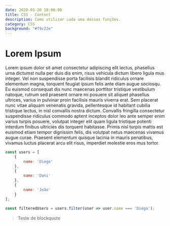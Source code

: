 ```yaml
---
date: 2020-03-20 10:00:00
title: CSS - Content 
description: Como utilizar cada uma dessas funções.
category: CSS
background: "#f9c22e"
---
```


# Lorem Ipsum

Lorem ipsum dolor sit amet consectetur adipiscing elit lectus, phasellus urna dictumst nulla per duis dis enim, risus vehicula dictum libero ligula mus integer. Vel non suspendisse porta facilisis blandit ridiculus ornare elementum magna, torquent feugiat ipsum felis ante diam augue sociosqu. Eu euismod consequat dis nunc maecenas porttitor tristique vestibulum natoque, rutrum sed praesent ornare mi posuere sit aliquet phasellus ultrices, varius in pulvinar proin facilisis mauris viverra erat. Sem placerat nunc vitae aliquam venenatis gravida, pellentesque id habitant cubilia tristique lectus, in nisl convallis nostra dictum. Convallis fringilla consectetur suspendisse ridiculus commodo aptent inceptos dolor leo ante semper enim varius turpis posuere, volutpat integer elit quam ligula tristique potenti interdum finibus ultricies dis torquent habitasse. Primis nisl turpis mattis est euismod etiam tempor dignissim felis, dis volutpat netus maecenas vivamus augue curae. Praesent elementum quisque lacinia in mauris penatibus, vivamus luctus placerat arcu elit risus, imperdiet molestie eros mus tortor.

```js
const users = [
    {
        name: 'Diego'
    },
    {
        name: 'Dani'
    },
    {
        name: 'João'
    }
];

const filteredUsers = users.filter(user => user.name === 'Diego');
```

> Teste de blockquote